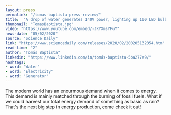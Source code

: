 ```yaml
---
layout: press
permalink: "/tomas-baptista-press-review/"
title:  "A drop of water generates 140V power, lighting up 100 LED bulbs"
thumbnail: "TomasBaptista.jpg"
video: "https://www.youtube.com/embed/-JKYXmsYFuY"
news-date: "05/02/2020"
source: "Science Daily"
link: "https://www.sciencedaily.com/releases/2020/02/200205132354.htm"
read-time: "2"
author: "Tomás Baptista"
linkedin: "https://www.linkedin.com/in/tomás-baptista-5ba277a9/"
hashtags:
- word: "Water"
- word: "Electricity"
- word: "Generator"
---
```


The modern world has an enourmous demand when it comes to energy. This demand is mainly matched through the burning of fossil fuels. What if we could harvest our total energy demand of something as basic as rain? That's the next big step in energy production, come check it out!
